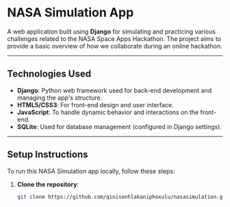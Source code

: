 # NASA Simulation App

A web application built using **Django** for simulating and practicing various challenges related to the NASA Space Apps Hackathon.
The project aims to provide a basic overview of how we collaborate during an online hackathon.

---

## Technologies Used

- **Django**: Python web framework used for back-end development and managing the app's structure.
- **HTML5/CSS3**: For front-end design and user interface.
- **JavaScript**: To handle dynamic behavior and interactions on the front-end.
- **SQLite**: Used for database management (configured in Django settings).

---

## Setup Instructions

To run this NASA Simulation app locally, follow these steps:

1. **Clone the repository**:

   ```bash
   git clone https://github.com/qinisonhlakaniphoxulu/nasasimulation.git
